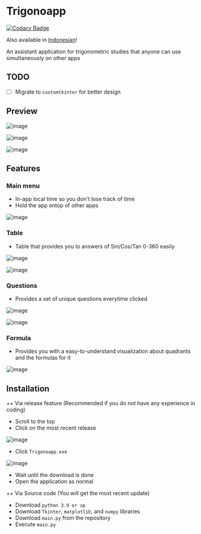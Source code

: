 # Trigonoapp
[![Codacy Badge](https://app.codacy.com/project/badge/Grade/8d28d1dce64d42059792d9d97987a756)](https://app.codacy.com/gh/Not-Baguette/trigonoapp/dashboard?utm_source=gh&utm_medium=referral&utm_content=&utm_campaign=Badge_grade)

Also available in [Indonesian](https://github.com/Not-Baguette/trigonoapp/blob/main/README%20-%20ID.md)!

An assistant application for trigonometric studies that anyone can use simultaneously on other apps

## TODO

- [ ] Migrate to `customtkinter` for better design

## Preview
![image](https://user-images.githubusercontent.com/94969176/209784190-7203364b-b8d2-44b1-a3cb-afebcfd83cba.png)

![image](https://user-images.githubusercontent.com/94969176/209784253-bd02b610-75a9-4bce-961b-b0362708aca5.png)

![image](https://user-images.githubusercontent.com/94969176/209784195-ea860bd6-9153-4c92-8288-e9e3ab9390db.png)


## Features
### Main menu
- In-app local time so you don't lose track of time
- Hold the app ontop of other apps

![image](https://user-images.githubusercontent.com/94969176/209784338-7320aac0-b71c-4b9a-9ad7-2e4118bdaa1e.png)

### Table
- Table that provides you to answers of Sin/Cos/Tan 0-360 easily

![image](https://user-images.githubusercontent.com/94969176/209784969-adc65777-e31a-4190-8e12-fe25c8295867.png)

![image](https://user-images.githubusercontent.com/94969176/209784997-fc49ee9f-9171-4df5-8c34-9f9c100827ae.png)

### Questions
- Provides a set of unique questions everytime clicked

![image](https://user-images.githubusercontent.com/94969176/209785068-a32e4031-0a38-4829-9c2c-5416f15b70fe.png)

![image](https://user-images.githubusercontent.com/94969176/209785183-d91cae15-742e-4c88-b68b-41e024ab24ca.png)

### Formula
- Provides you with a easy-to-understand visualization about quadrants and the formulas for it

![image](https://user-images.githubusercontent.com/94969176/209785591-1134a1eb-4b36-4afe-bdc4-a40eb556397f.png)

## Installation
++ Via release feature (Recommended if you do not have any experience in coding)
- Scroll to the top
- Click on the most recent release

![image](https://user-images.githubusercontent.com/94969176/209785868-bf22748b-1372-49a3-b067-a07b97e7976c.png)

- Click `Trigonoapp.exe`

![image](https://user-images.githubusercontent.com/94969176/209785922-e49ebf7e-8ab4-442d-9de1-392e1bb4e582.png)

- Wait until the download is done
- Open the application as normal

++ Via Source code (You will get the most recent update)

- Download `python 3.9 or up`
- Download `Tkinter`, `matplotlib`, and `numpy` libraries
- Download `main.py` from the repository
- Execute `main.py`
